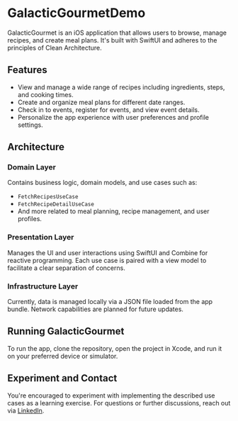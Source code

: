 # GalacticGourmetDemo

GalacticGourmet is an iOS application that allows users to browse, manage recipes, and create meal plans. It's built with SwiftUI and adheres to the principles of Clean Architecture.

## Features

- View and manage a wide range of recipes including ingredients, steps, and cooking times.
- Create and organize meal plans for different date ranges.
- Check in to events, register for events, and view event details.
- Personalize the app experience with user preferences and profile settings.

## Architecture

### Domain Layer

Contains business logic, domain models, and use cases such as:
- `FetchRecipesUseCase` 
- `FetchRecipeDetailUseCase`
- And more related to meal planning, recipe management, and user profiles.

### Presentation Layer

Manages the UI and user interactions using SwiftUI and Combine for reactive programming. Each use case is paired with a view model to facilitate a clear separation of concerns.

### Infrastructure Layer

Currently, data is managed locally via a JSON file loaded from the app bundle. Network capabilities are planned for future updates.

## Running GalacticGourmet

To run the app, clone the repository, open the project in Xcode, and run it on your preferred device or simulator.

## Experiment and Contact

You're encouraged to experiment with implementing the described use cases as a learning exercise. For questions or further discussions, reach out via [LinkedIn](http://linkedin.com/in/abilescu/).
